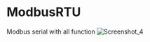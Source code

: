# ModbusRTU
Modbus serial with all function
![Screenshot_4](https://user-images.githubusercontent.com/58143573/131702446-da2fe637-8715-4873-9794-c85258437d83.png)
